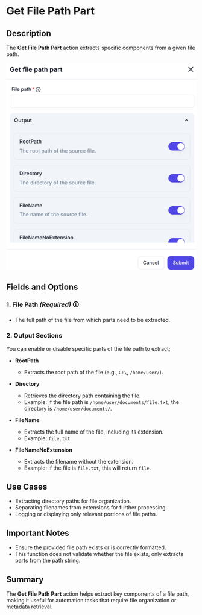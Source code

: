# Get File Path Part

## Description

The **Get File Path Part** action extracts specific components from a given file path.

![Get File Path Part UI](get-file-path-part.png)

## Fields and Options  

### 1. **File Path** *(Required)* 🛈

- The full path of the file from which parts need to be extracted.  

### 2. **Output Sections**

You can enable or disable specific parts of the file path to extract:

- **RootPath**  
  - Extracts the root path of the file (e.g., `C:\`, `/home/user/`).  

- **Directory**  
  - Retrieves the directory path containing the file.  
  - Example: If the file path is `/home/user/documents/file.txt`, the directory is `/home/user/documents/`.  

- **FileName**  
  - Extracts the full name of the file, including its extension.  
  - Example: `file.txt`.  

- **FileNameNoExtension**  
  - Extracts the filename without the extension.  
  - Example: If the file is `file.txt`, this will return `file`.  

## Use Cases

- Extracting directory paths for file organization.  
- Separating filenames from extensions for further processing.  
- Logging or displaying only relevant portions of file paths.  

## Important Notes

- Ensure the provided file path exists or is correctly formatted.  
- This function does not validate whether the file exists, only extracts parts from the path string.  

## Summary

The **Get File Path Part** action helps extract key components of a file path, making it useful for automation tasks that require file organization or metadata retrieval.
